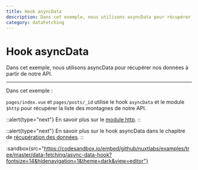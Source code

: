 ```yaml
---
title: Hook asyncData
description: Dans cet exemple, nous utilisons asyncData pour récupérer nos données à partir de notre API.
category: dataFetching
---
```

# Hook asyncData

Dans cet exemple, nous utilisons asyncData pour récupérer nos données à partir de notre API.

---

Dans cet exemple :

`pages/index.vue` et `pages/posts/_id` utilise le hook `asyncData` et le module `$http` pour récupérer la liste des montagnes de notre API.

::alert{type="next"}
En savoir plus sur le [module http](https://http.nuxtjs.org/).
::

::alert{type="next"}
En savoir plus sur le hook asyncData dans le chapitre de [récupération des données](/docs/features/data-fetching).
::

:sandbox{src="https://codesandbox.io/embed/github/nuxtlabs/examples/tree/master/data-fetching/async-data-hook?fontsize=14&hidenavigation=1&theme=dark&view=editor"}
